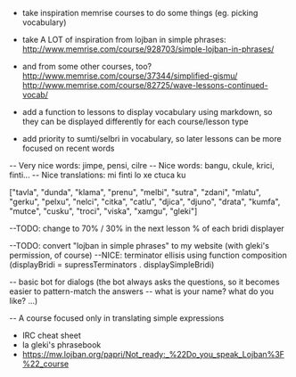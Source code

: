 * take inspiration memrise courses to do some things (eg. picking vocabulary)
* take A LOT of inspiration from lojban in simple phrases: http://www.memrise.com/course/928703/simple-lojban-in-phrases/
* and from some other courses, too?
http://www.memrise.com/course/37344/simplified-gismu/
http://www.memrise.com/course/82725/wave-lessons-continued-vocab/

* add a function to lessons to display vocabulary using markdown, so they can be displayed differently for each course/lesson type
* add priority to sumti/selbri in vocabulary, so later lessons can be more focused on recent words


-- Very nice words: jimpe, pensi, cilre
-- Nice words: bangu, ckule, krici, finti...
-- Nice translations: mi finti lo xe ctuca ku


["tavla", "dunda", "klama", "prenu", "melbi", "sutra", "zdani", "mlatu", "gerku", "pelxu", "nelci", "citka", "catlu", "djica", "djuno", "drata", "kumfa", "mutce", "cusku", "troci", "viska", "xamgu", "gleki"]


--TODO: change to 70% / 30% in the next lesson
% of each bridi displayer

--TODO: convert "lojban in simple phrases" to my website (with gleki's permission, of course)
--NICE: terminator ellisis using function composition (displayBridi = supressTerminators . displaySimpleBridi)

-- basic bot for dialogs (the bot always asks the questions, so it becomes easier to pattern-match the answers -- what is your name? what do you like? ...)

-- A course focused only in translating simple expressions
- IRC cheat sheet
- la gleki's phrasebook
- https://mw.lojban.org/papri/Not_ready:_%22Do_you_speak_Lojban%3F%22_course
